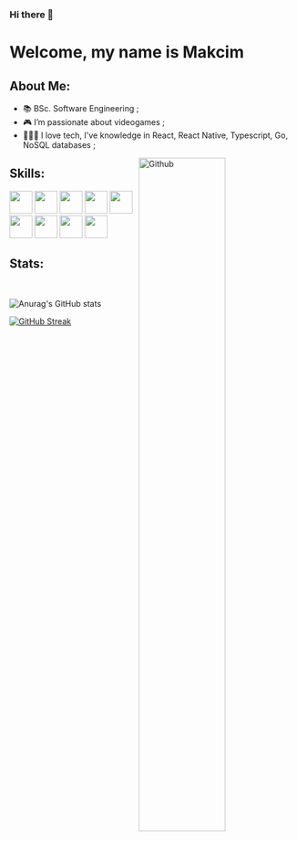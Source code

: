 ### Hi there 👋

<!--
**makcim392/makcim392** is a ✨ _special_ ✨ repository because its `README.md` (this file) appears on your GitHub profile.

Here are some ideas to get you started:

- 🔭 I’m currently working on ...
- 🌱 I’m currently learning ...
- 👯 I’m looking to collaborate on ...
- 🤔 I’m looking for help with ...
- 💬 Ask me about ...
- 📫 How to reach me: ...
- 😄 Pronouns: ...
- ⚡ Fun fact: ...
-->

<!--
<p align="center">
    <img width="722" src="https://cdn.discordapp.com/attachments/917183221375049728/945738819527909386/background.png">
</p>
-->


<h1> Welcome, my name is Makcim </h1>
    <p align='center'>
</p>

<!--
<div size='20px'>Dreaming is the most effective way to plan for the future. Believing is the accurate way to make it happen. :smile: 
</div>
-->
<h2> About Me:</h2>

- 📚 BSc. Software Engineering ;<br>
- 🎮 I’m passionate about videogames ;<br>
- 👩🏻‍💻 I love tech, I've knowledge in React, React Native, Typescript, Go, NoSQL databases ;<br>

<img width="55%" align="right" alt="Github" src="https://raw.githubusercontent.com/onimur/.github/master/.resources/git-header.svg" />

<h2> Skills: </h2>



<a href='https://github.com/makcim392'><img width ='40px' height='40px' src ='https://cdn.svgporn.com/logos/go.svg'></a>
<a href='https://github.com/makcim392'><img width ='40px' height='40px' src ='https://cdn.svgporn.com/logos/gopher.svg'></a>
<a href='https://github.com/makcim392'><img width ='40px' height='40px' src ='https://cdn.svgporn.com/logos/google-cloud.svg'></a>
<a href='https://github.com/makcim392'><img width ='40px' height='40px' src ='https://cdn.svgporn.com/logos/typescript-icon.svg'></a>
<a href='https://github.com/makcim392'><img width ='40px' height='40px' src ='https://cdn.svgporn.com/logos/javascript.svg'></a>
<a href='https://github.com/makcim392'><img width='40px' height='40px' src='https://cdn.svgporn.com/logos/nodejs-icon.svg'></a>
<a href='https://github.com/makcim392'><img width='40px' height='40px' src='https://cdn.svgporn.com/logos/python.svg'></a>
<a href='https://github.com/makcim392'><img width ='40px' height='40px' src ='https://cdn.svgporn.com/logos/lua.svg'></a>
<a href='https://github.com/makcim392'><img width ='40px' height='40px' src ='https://cdn.svgporn.com/logos/mysql-icon.svg'></a>

<h2>Stats:</h2>
</br>

![Anurag's GitHub stats](https://github-readme-stats.vercel.app/api?username=anuraghazra&show_icons=true&theme=dark)

[![GitHub Streak](https://streak-stats.demolab.com/?user=makcim392&theme=dark)](https://git.io/streak-stats)
